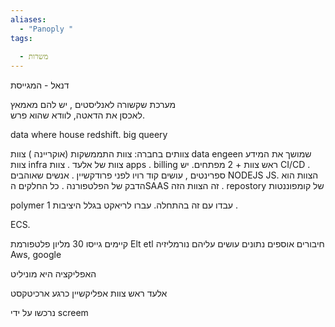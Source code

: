 ```yaml
---
aliases:
  - "Panoply "
tags:
  
  - משרות
---
```


דנאל - המגייסת 

מערכת שקשורה לאנליסטים , 
יש להם מאמאץ  
לאכסן את הדאטה, לוודא שהוא פרש.

data where house
redshift. big queery

צוותים בחברה:
צוות התממשקות (אוקריינה ) 
צוות data engeen שמושך את המידע
צוות infra 
צוות של אלעד . צוות apps . 
billing 
ראש צוות + 2 מפתחים.  יש CI/CD . ספרינטים , עושים קוד רויו לפני פרודקשיין . אנשים שאוהבים NODEJS JS.  הצוות הוא הדבק של הפלטפורנה . 
כל החלקים הSAAS זה הצוות הזה . 
repostory של קומפוננטות 

polymer 1 עבדו עם זה בהתחלה. עברו לריאקט בגלל היציבות . 

ECS. 

קיימים
גייסו 30 מליון
פלטפורמת 
Elt etl
חיבורים 
אוספים נתונים עושים עליהם נורמליזיה 
Aws, google

האפליקציה היא מוניליט

אלעד ראש צוות אפליקשיין כרגע ארכיטקסט 

נרכשו על ידי screem

